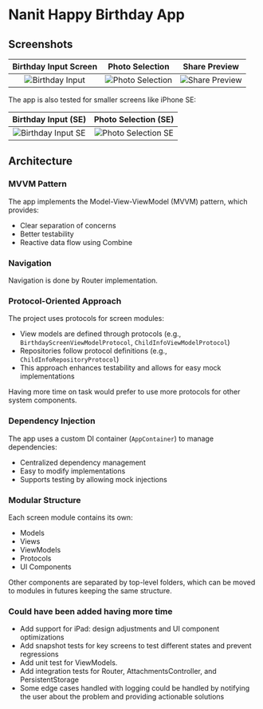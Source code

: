 # Nanit Happy Birthday App

## Screenshots

| Birthday Input Screen | Photo Selection | Share Preview |
|:---:|:---:|:---:|
| ![Birthday Input](/Screenshots/Simulator%20Screenshot%20-%20iPhone%2016%20Pro%20-%202025-09-21%20at%2021.40.41.png) | ![Photo Selection](/Screenshots/Simulator%20Screenshot%20-%20iPhone%2016%20Pro%20-%202025-09-21%20at%2021.40.47.png) | ![Share Preview](/Screenshots/Simulator%20Screenshot%20-%20iPhone%2016%20Pro%20-%202025-09-21%20at%2021.42.03.png) |

The app is also tested for smaller screens like iPhone SE:

| Birthday Input (SE) | Photo Selection (SE) |
|:---:|:---:|
| ![Birthday Input SE](/Screenshots/Simulator%20Screenshot%20-%20iPhone%20SE%20(3rd%20generation)%20-%202025-09-21%20at%2021.45.14.png) | ![Photo Selection SE](/Screenshots/Simulator%20Screenshot%20-%20iPhone%20SE%20(3rd%20generation)%20-%202025-09-21%20at%2021.45.19.png) |

## Architecture

### MVVM Pattern
The app implements the Model-View-ViewModel (MVVM) pattern, which provides:
- Clear separation of concerns
- Better testability
- Reactive data flow using Combine

### Navigation
Navigation is done by Router implementation.

### Protocol-Oriented Approach
The project uses protocols for screen modules:
- View models are defined through protocols (e.g., `BirthdayScreenViewModelProtocol`, `ChildInfoViewModelProtocol`)
- Repositories follow protocol definitions (e.g., `ChildInfoRepositoryProtocol`)
- This approach enhances testability and allows for easy mock implementations

Having more time on task would prefer to use more protocols for other system components.

### Dependency Injection
The app uses a custom DI container (`AppContainer`) to manage dependencies:
- Centralized dependency management
- Easy to modify implementations
- Supports testing by allowing mock injections

### Modular Structure
Each screen module contains its own:
- Models
- Views
- ViewModels
- Protocols
- UI Components

Other components are separated by top-level folders, which can be moved to modules in futures keeping the same structure.

### Could have been added having more time
- Add support for iPad: design adjustments and UI component optimizations
- Add snapshot tests for key screens to test different states and prevent regressions
- Add unit test for ViewModels.
- Add integration tests for Router, AttachmentsController, and PersistentStorage
- Some edge cases handled with logging could be handled by notifying the user about the problem and providing actionable solutions